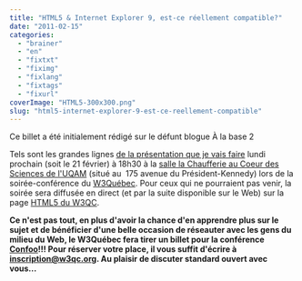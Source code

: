 ```yaml
---
title: "HTML5 & Internet Explorer 9, est-ce réellement compatible?"
date: "2011-02-15"
categories: 
  - "brainer"
  - "en"
  - "fixtxt"
  - "fiximg"
  - "fixlang"
  - "fixtags"
  - "fixurl"
coverImage: "HTML5-300x300.png"
slug: "html5-internet-explorer-9-est-ce-reellement-compatible"
---
```


Ce billet a été initialement rédigé sur le défunt blogue À la base 2

Tels sont les grandes lignes [de la présentation que je vais faire](https://www.w3qc.org/calendrier/2011/02/21/ "Agenda du W3Québec") lundi prochain (soit le 21 février) à 18h30 à la [salle la Chaufferie au Coeur des Sciences de l'UQAM](https://www.coeurdessciences.uqam.ca/location-de-salles/chaufferie.html "Information sur la salle la Chaufferie du Coeur des Sciences de l'UQAM") (situé au  175 avenue du Président-Kennedy) lors de la soirée-conférence du [W3Québec](https://w3qc.org "Site Web du W3Québec"). Pour ceux qui ne pourraient pas venir, la soirée sera diffusée en direct (et par la suite disponible sur le Web) sur la page [HTML5 du W3QC](https://w3qc.org/html5 "Page HTML5 du W3Québec").

**Ce n'est pas tout, en plus d'avoir la chance d'en apprendre plus sur le sujet et de bénéficier d'une belle occasion de réseauter avec les gens du milieu du Web, le W3Québec fera tirer un billet pour la conférence** [**Confoo**](https://confoo.ca "Site Web de la conférence Confoo")**!!! Pour réserver votre place, il vous suffit d'écrire à** [**inscription@w3qc.org**](mailto:inscription@w3qc.org)**. Au plaisir de discuter standard ouvert avec vous...**
